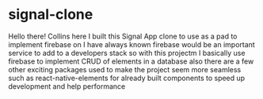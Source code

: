# signal-clone
Hello there! Collins here
I built this Signal App clone to use as a pad to implement firebase on
I have always known firebase would be an important service to add to a developers stack
so with this projectm I basically use firebase to implement CRUD of elements in a database
also there are a few other exciting packages used to make the project seem more seamless
such as react-native-elements for already built components to speed up development 
and help performance

